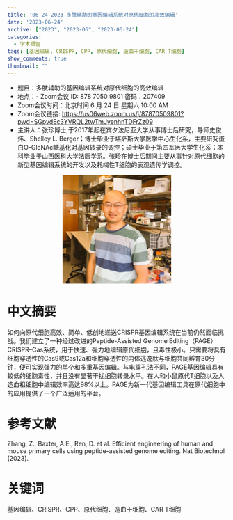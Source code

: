 ```yaml
---
title: '06-24-2023 多肽辅助的基因编辑系统对原代细胞的高效编辑'
date: '2023-06-24'
archive: ["2023", "2023-06", "2023-06-24"]
categories:
  - 学术报告
tags: [基因编辑, CRISPR, CPP, 原代细胞, 造血干细胞, CAR T细胞]
show_comments: true
thumbnail: ""
---
```


- 题目：多肽辅助的基因编辑系统对原代细胞的高效编辑
- 地点：- Zoom会议 ID: 878 7050 9801 密码：207409
- Zoom会议时间：北京时间 6 月 24 日 星期六 10:00 AM
- Zoom会议链接: https://us06web.zoom.us/j/87870509801?pwd=SGpvdEc3YVRQL2twTmJyenhnTDFrZz09
- 主讲人：张珍博士,于2017年起在宾夕法尼亚大学从事博士后研究，导师史俊炜、Shelley L. Berger；博士毕业于堪萨斯大学医学中心生化系，主要研究蛋白O-GlcNAc糖基化对基因转录的调控；硕士毕业于第四军医大学生化系；本科毕业于山西医科大学法医学系。张珍在博士后期间主要从事针对原代细胞的新型基因编辑系统的开发以及耗竭性T细胞的表观遗传学调控。


<div align="center">
<img src="https://github.com/cgmonline/cgmonline/blob/master/image/2023-06-24_ZZ.jpeg?raw=true" height=250>
</div>


# 中文摘要
如何向原代细胞高效、简单、低创地递送CRISPR基因编辑系统在当前仍然面临挑战。我们建立了一种经过改进的Peptide-Assisted Genome Editing（PAGE）CRISPR–Cas系统，用于快速、强力地编辑原代细胞，且毒性极小。只需要将具有细胞穿透性的Cas9或Cas12a和细胞穿透性的内体逃逸肽与细胞共同孵育30分钟，便可实现强力的单个和多重基因编辑。与电穿孔法不同，PAGE基因编辑具有较低的细胞毒性，并且没有显著干扰细胞转录水平。在人和小鼠原代T细胞以及人造血祖细胞中编辑效率高达98%以上。PAGE为新一代基因编辑工具在原代细胞中的应用提供了一个广泛适用的平台。

# 参考文献
Zhang, Z., Baxter, A.E., Ren, D. et al. Efficient engineering of human and mouse primary cells using peptide-assisted genome editing. Nat Biotechnol (2023).

# 关键词
基因编辑、CRISPR、CPP、原代细胞、造血干细胞、CAR T细胞
